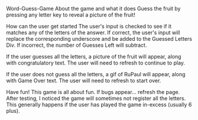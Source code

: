 Word-Guess-Game
About the game and what it does
Guess the fruit by pressing any letter key to reveal a picture of the fruit! 

How can the user get started
The user's input is checked to see if it matches any of the letters of the answer. If correct, the user's input will replace the corresponding underscore and be added to the Guessed Letters Div. If incorrect, the number of Guesses Left will subtract.

If the user guesses all the letters, a picture of the fruit will appear, along with congratulatory text. The user will need to refresh to continue to play.

If the user does not guess all the letters, a gif of RuPaul will appear, along with Game Over text. The user will need to refresh to start over.

Have fun! This game is all about fun.
If bugs appear...
refresh the page. After testing, I noticed the game will sometimes not register all the letters. This generally happens if the user has played the game in-excess (usually 6 plus).
